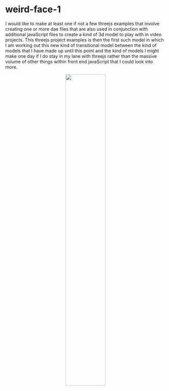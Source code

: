 # weird-face-1

I would like to make at least one if not a few threejs examples that involve creating one or more dae files that are also used in conjunction with additional javaScript files to create a kind of 3d model to play with in video projects. This threejs project examples is then the first such model in which I am working out this new kind of transitional model between the kind of models that I have made up until this point and the kind of models I might make one day if I do stay in my lane with threejs rather than the massive volume of other things within front end javaScript that I could look into more.

<div align="center">
      <a href="https://www.youtube.com/watch?v=AzuB6ExUE64">
         <img src="https://img.youtube.com/vi/AzuB6ExUE64/0.jpg" style="width:50%;">
      </a>
</div>